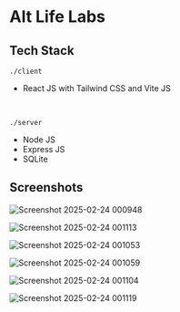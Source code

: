 # Alt Life Labs

## Tech Stack

`./client`
-   React JS with Tailwind CSS and Vite JS

<br>

`./server`
-   Node JS
-   Express JS
-   SQLite

## Screenshots
![Screenshot 2025-02-24 000948](https://github.com/user-attachments/assets/bd305358-9e16-41ae-b031-8846af7cd9d4)

![Screenshot 2025-02-24 001113](https://github.com/user-attachments/assets/697b942f-0de0-424a-aacd-223898c169bf)

![Screenshot 2025-02-24 001053](https://github.com/user-attachments/assets/d8509425-de5c-46c2-b8e7-240d9aae34db)

![Screenshot 2025-02-24 001059](https://github.com/user-attachments/assets/742deaf8-42bc-4d47-bcaa-ff77a44d04d5)

![Screenshot 2025-02-24 001104](https://github.com/user-attachments/assets/b1530bce-5d2b-4665-8841-0cd9b53a523b)

![Screenshot 2025-02-24 001119](https://github.com/user-attachments/assets/91752d86-57a6-47c7-80dc-f2877b913191)
